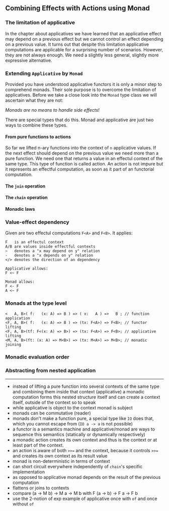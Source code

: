 ## Combining Effects with Actions using Monad

### The limitation of applicative

In the chapter about applicatives we have learned that an applicative effect may depend on a previous effect but we cannot control an effect depending on a previous value. It turns out that despite this limitation applicative computations are applicable for a surprising number of scenarios. However, they are not always enough. We need a slightly less general, slightly more expressive alternative.

### Extending `Applicative` by `Monad`

Provided you have understood applicative functors it is only a minor step to comprehend monads. Their sole purpose is to overcome the limitation of applicatives. Before we take a close look into the `Monad` type class we will ascertain what they are not:

_Monads are no means to handle side effects!_

There are special types that do this. Monad and applicative are just two ways to combine these types.

#### From pure functions to actions

So far we lifted n-ary functions into the context of `n` applicative values. If the next effect should depend on the previous value we need more than a pure function. We need one that returns a value in an effectul context of the same type. This type of function is called action. An action is not impure but it represents an effectful computation, as soon as it part of an functorial computation.

#### The `join` operation

#### The `chain` operation

#### Monadic laws

### Value-effect dependency

Given are two effectul computations `F<A>` and `F<B>`. It applies:

```
F   is an effectul context
A/B are values inside effectful contexts
~   denotes a "x may depend on y" relation
-   denotes a "x depends on y" relation
</> denotes the direction of an dependency

Applicative allows:
F <~ F

Monad allows:
F <- F
A <~ F
```
### Monads at the type level

```
<   A, B>( f:   (x: A) => B ) => ( x:   A ) =>   B ; // function application
<F, A, B>( f:   (x: A) => B ) => (tx: F<A>) => F<B>; // functor lifting
<F, A, B>(tf: F<(x: A) => B>) => (tx: F<A>) => F<B>; // applicative lifting
<M, A, B>(ft: (x: A) => M<B>) => (tx: M<A>) => M<B>; // monadic joining
```
### Monadic evaluation order

### Abstracting from nested application

***

* instead of lifting a pure function into several contexts of the same type and combining them inside that context (applicative) a monadic computation forms this nested structure itself and can create a context itself, outside of the context so to speak
* while applicative is object to the context monad is  subject
* monads can be commutative (reader)
* monads don't make a function pure, a special type like `IO` does that, which you cannot escape from (`IO a -> a` is not possible)
* a functor is a semantics machine and applicative/monad are ways to sequence this semantics (statically or dynamically respectively)
* a monadic action creates its own context and thus is the context or at least part of the context.
* an action is aware of both `>>=` and the context, because it controls `>>=` and creates its own context as its result value
* monad is non-deterministic in terms of context
* can short circuit everywhere independently of `chain`'s specific implementation
* as opposed to applicative monad depends on the result of the previous computation
* flattens or joins to contexts
* compare (a -> M b) -> M a -> M b with F (a -> b) -> F a -> F b
* use the 2-notion of exp example of applicative once with `of` and once without `of`
